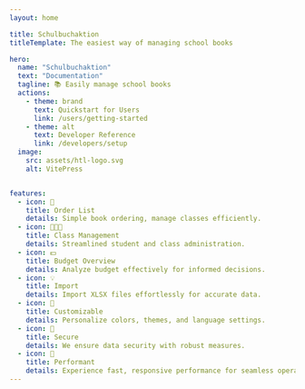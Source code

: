 ```yaml
---
layout: home

title: Schulbuchaktion
titleTemplate: The easiest way of managing school books

hero:
  name: "Schulbuchaktion"
  text: "Documentation"
  tagline: 📚 Easily manage school books
  actions:
    - theme: brand
      text: Quickstart for Users
      link: /users/getting-started
    - theme: alt
      text: Developer Reference
      link: /developers/setup
  image:
    src: assets/htl-logo.svg
    alt: VitePress


features:
  - icon: 📑
    title: Order List
    details: Simple book ordering, manage classes efficiently.
  - icon: 👩‍👧‍👦
    title: Class Management
    details: Streamlined student and class administration.
  - icon: 💵
    title: Budget Overview
    details: Analyze budget effectively for informed decisions.
  - icon: 💡
    title: Import
    details: Import XLSX files effortlessly for accurate data.
  - icon: 🎨
    title: Customizable
    details: Personalize colors, themes, and language settings.
  - icon: 🔐
    title: Secure
    details: We ensure data security with robust measures.
  - icon: 🚀
    title: Performant
    details: Experience fast, responsive performance for seamless operations.
---
```


<style>
:root {
  --vp-home-hero-name-color: transparent;
  --vp-home-hero-name-background: -webkit-linear-gradient(120deg, #086dcb 30%, #1dbef3);

  --vp-home-hero-image-background-image: linear-gradient(-45deg, #242a3b 50%, #428faf 50%);
  --vp-home-hero-image-filter: blur(44px);
}

.dark {
  --vp-c-gutter: #28282d;
}

@media (min-width: 640px) {
  :root {
    --vp-home-hero-image-filter: blur(56px);
  }
}

@media (min-width: 960px) {
  :root {
    --vp-home-hero-image-filter: blur(68px);
  }
}
</style>

